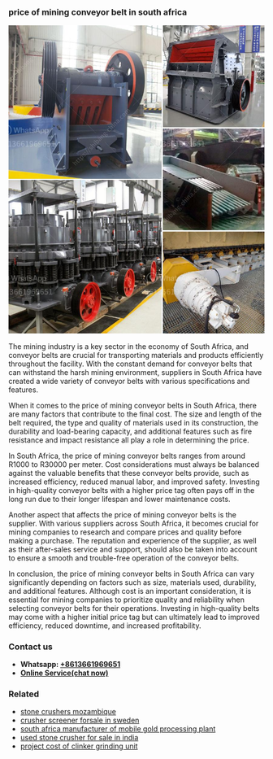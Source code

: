 <h3>price of mining conveyor belt in south africa</h3><img src='1702950316.jpg' alt=''><p>The mining industry is a key sector in the economy of South Africa, and conveyor belts are crucial for transporting materials and products efficiently throughout the facility. With the constant demand for conveyor belts that can withstand the harsh mining environment, suppliers in South Africa have created a wide variety of conveyor belts with various specifications and features.</p><p>When it comes to the price of mining conveyor belts in South Africa, there are many factors that contribute to the final cost. The size and length of the belt required, the type and quality of materials used in its construction, the durability and load-bearing capacity, and additional features such as fire resistance and impact resistance all play a role in determining the price.</p><p>In South Africa, the price of mining conveyor belts ranges from around R1000 to R30000 per meter. Cost considerations must always be balanced against the valuable benefits that these conveyor belts provide, such as increased efficiency, reduced manual labor, and improved safety. Investing in high-quality conveyor belts with a higher price tag often pays off in the long run due to their longer lifespan and lower maintenance costs.</p><p>Another aspect that affects the price of mining conveyor belts is the supplier. With various suppliers across South Africa, it becomes crucial for mining companies to research and compare prices and quality before making a purchase. The reputation and experience of the supplier, as well as their after-sales service and support, should also be taken into account to ensure a smooth and trouble-free operation of the conveyor belts.</p><p>In conclusion, the price of mining conveyor belts in South Africa can vary significantly depending on factors such as size, materials used, durability, and additional features. Although cost is an important consideration, it is essential for mining companies to prioritize quality and reliability when selecting conveyor belts for their operations. Investing in high-quality belts may come with a higher initial price tag but can ultimately lead to improved efficiency, reduced downtime, and increased profitability.</p><h3>Contact us</h3><ul><li><strong>Whatsapp:&nbsp;<a href="https://wa.me/8613661969651">+8613661969651</a></strong></li><li><a href="https://swt.shibang-china.com/?git&amp;zhl&amp;price of mining conveyor belt in south africa"><strong>Online Service(chat now)</strong></a></li></ul><h3>Related</h3><ul><li><a href='stone crushers mozambique.md'>stone crushers mozambique</a></li><li><a href='crusher screener forsale in sweden.md'>crusher screener forsale in sweden</a></li><li><a href='south africa manufacturer of mobile gold processing plant.md'>south africa manufacturer of mobile gold processing plant</a></li><li><a href='used stone crusher for sale in india.md'>used stone crusher for sale in india</a></li><li><a href='project cost of clinker grinding unit.md'>project cost of clinker grinding unit</a></li></ul>